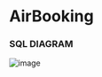 # AirBooking

### SQL DIAGRAM
![image](https://user-images.githubusercontent.com/92707871/196214722-3f65d8d0-3fa9-4cef-8016-5cf4ff3bd9c0.png)
